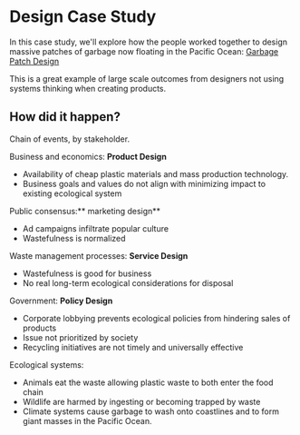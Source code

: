 # Design Case Study

In this case study, we'll explore how the people worked together to design massive patches of garbage now floating in the Pacific Ocean: [Garbage Patch Design](http://response.restoration.noaa.gov/about/media/how-big-great-pacific-garbage-patch-science-vs-myth.html)

This is a great example of large scale outcomes from designers not using systems thinking when creating products. 

## How did it happen?

Chain of events, by stakeholder.

Business and economics: **Product Design**

- Availability of cheap plastic materials and mass production technology.
- Business goals and values do not align with minimizing impact to existing ecological system

Public consensus:** marketing design**

- Ad campaigns infiltrate popular culture
- Wastefulness is normalized

Waste management processes: **Service Design**

- Wastefulness is good for business
- No real long-term ecological considerations for disposal

Government: **Policy Design**

- Corporate lobbying prevents ecological policies from hindering sales of products
- Issue not prioritized by society
- Recycling initiatives are not timely and universally effective

Ecological systems:

- Animals eat the waste allowing plastic waste to both enter the food chain 
- Wildlife are harmed by ingesting or becoming trapped by waste
- Climate systems cause garbage to wash onto coastlines and to form giant masses in the Pacific Ocean.
